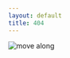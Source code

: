 ```yaml
---
layout: default
title: 404
---
```

![move along](http://www.murderati.com/storage/25%20-%20Nothing-to-see-here-move-along.jpg?__SQUARESPACE_CACHEVERSION=1357039578942)